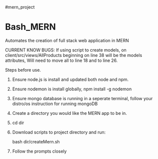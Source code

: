 #mern_project
# Bash_MERN
Automates the creation of  full stack web application in MERN

CURRENT KNOW BUGS:  If using script to create models, on client/src/views/AllProducts beginning on line 38 will be the models attributes, Will need to move all <th></th> to line 18 and <td></td> to line 26.

Steps before use. 

1. Ensure node.js is install and updated both node and npm.
2. Ensure nodemon is install globally, npm install -g nodemon
3. Ensure mongo database is running in a seperate terminal, follow your distro/os instruction for running mongoDB
4. Create a directory you would like the MERN app to be in.
5. cd dir
6. Download scripts to project directory and run:
     
    bash dir/createMern.sh
7. Follow the prompts closely
